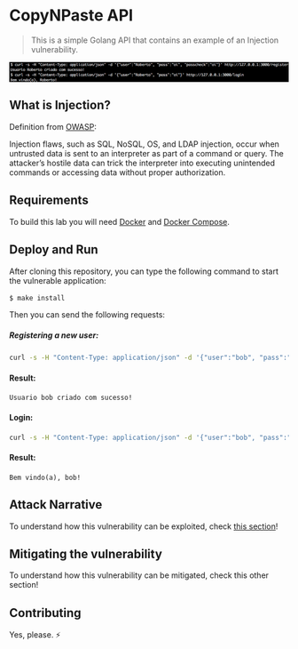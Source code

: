 # CopyNPaste API
> This is a simple Golang API that contains an example of an Injection vulnerability.

<img src="images/CopyNPaste.png" align="center"/>

## What is Injection?

Definition from [OWASP](https://www.owasp.org/images/7/72/OWASP_Top_10-2017_%28en%29.pdf.pdf):

Injection flaws, such as SQL, NoSQL, OS, and LDAP injection, occur when untrusted data is sent to an interpreter as part of a command or query. The attacker’s hostile data can trick the interpreter into executing unintended commands or accessing data without proper authorization.

## Requirements

To build this lab you will need [Docker][Docker Install] and [Docker Compose][Docker Compose Install].

## Deploy and Run

After cloning this repository, you can type the following command to start the vulnerable application:

```sh
$ make install
```

Then you can send the following requests:

##### Registering a new user:

```sh
curl -s -H "Content-Type: application/json" -d '{"user":"bob", "pass":"password", "passcheck":"password"}' http://127.0.0.1:3000/register
```

#### Result:

```
Usuario bob criado com sucesso!
```

#### Login: 

```sh
curl -s -H "Content-Type: application/json" -d '{"user":"bob", "pass":"password"}' http://127.0.0.1:3000/login
```

#### Result:

```
Bem vindo(a), bob!
```

## Attack Narrative

To understand how this vulnerability can be exploited, check [this section](docs/ATTACK.md)!

## Mitigating the vulnerability

To understand how this vulnerability can be mitigated, check this other section!

[Docker Install]:  https://docs.docker.com/install/
[Docker Compose Install]: https://docs.docker.com/compose/install/

## Contributing

Yes, please. :zap:
